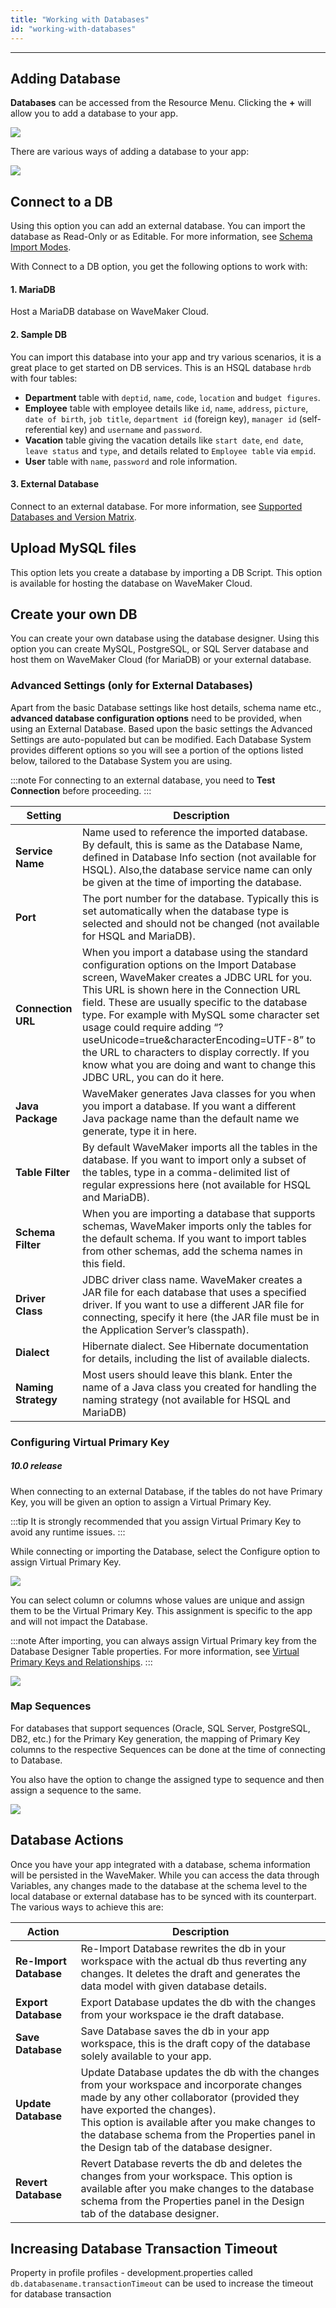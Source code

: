 ```yaml
---
title: "Working with Databases"
id: "working-with-databases"
---
```

---

## Adding Database

**Databases** can be accessed from the Resource Menu. Clicking the **+** will allow you to add a database to your app.

[![](/learn/assets/db_new.png)](/learn/assets/db_new.png)

There are various ways of adding a database to your app:

[![](/learn/assets/add_db.png)](/learn/assets/add_db.png)

## Connect to a DB

Using this option you can add an external database. You can import the database as Read-Only or as Editable. For more information, see [Schema Import Modes](/learn/app-development/services/database-services/database-schema-import-modes/).   

With Connect to a DB option, you get the following options to work with: 

#### 1. MariaDB
Host a MariaDB database on WaveMaker Cloud. 

#### 2. Sample DB
You can import this database into your app and try various scenarios, it is a great place to get started on DB services. 
This is an HSQL database `hrdb` with four tables:
- **Department** table with `deptid`, `name`, `code`, `location` and `budget figures`.
- **Employee** table with employee details like `id`, `name`, `address`, `picture`, `date of birth`, `job title`, `department id` (foreign key), `manager id` (self-referential key) and `username` and `password`.
- **Vacation** table giving the vacation details like `start date`, `end date`, `leave status` and `type`, and details related to `Employee table` via `empid`.
- **User** table with `name`, `password` and role information.

#### 3. External Database
Connect to an external database. For more information, see [Supported Databases and Version Matrix](/learn/app-development/services/database-services/database-services#supported-databases-and-versions).  

## Upload MySQL files
This option lets you create a database by importing a DB Script. This option is available for hosting the database on WaveMaker Cloud.

## Create your own DB
You can create your own database using the database designer. Using this option you can create MySQL, PostgreSQL, or SQL Server database and host them on WaveMaker Cloud (for MariaDB) or your external database.


### Advanced Settings (only for External Databases)

Apart from the basic Database settings like host details, schema name etc., **advanced database configuration options** need to be provided, when using an External Database. Based upon the basic settings the Advanced Settings are auto-populated but can be modified. Each Database System provides different options so you will see a portion of the options listed below, tailored to the Database System you are using.

:::note 
For connecting to an external database, you need to **Test Connection** before proceeding.
:::

| Setting | Description |
| --- | --- |
| **Service Name** | Name used to reference the imported database. By default, this is same as the Database Name, defined in Database Info section (not available for HSQL). Also,the database service name can only be given at the time of importing the database.|
| **Port** | The port number for the database. Typically this is set automatically when the database type is selected and should not be changed (not available for HSQL and MariaDB). |
| **Connection URL** | When you import a database using the standard configuration options on the Import Database screen, WaveMaker creates a JDBC URL for you. This URL is shown here in the Connection URL field. These are usually specific to the database type. For example with MySQL some character set usage could require adding “?useUnicode=true&characterEncoding=UTF-8” to the URL to characters to display correctly. If you know what you are doing and want to change this JDBC URL, you can do it here. |
| **Java Package** | WaveMaker generates Java classes for you when you import a database. If you want a different Java package name than the default name we generate, type it in here. |
| **Table Filter** | By default WaveMaker imports all the tables in the database. If you want to import only a subset of the tables, type in a comma-delimited list of regular expressions here (not available for HSQL and MariaDB). |
| **Schema Filter** | When you are importing a database that supports schemas, WaveMaker imports only the tables for the default schema. If you want to import tables from other schemas, add the schema names in this field. |
| **Driver Class** | JDBC driver class name. WaveMaker creates a JAR file for each database that uses a specified driver. If you want to use a different JAR file for connecting, specify it here (the JAR file must be in the Application Server’s classpath). |
| **Dialect** | Hibernate dialect. See Hibernate documentation for details, including the list of available dialects. |
| **Naming Strategy** | Most users should leave this blank. Enter the name of a Java class you created for handling the naming strategy (not available for HSQL and MariaDB) |

### Configuring Virtual Primary Key

##### 10.0 release

When connecting to an external Database, if the tables do not have Primary Key, you will be given an option to assign a Virtual Primary Key. 

:::tip
It is strongly recommended that you assign Virtual Primary Key to avoid any runtime issues.
:::

While connecting or importing the Database, select the Configure option to assign Virtual Primary Key.  

[![](/learn/assets/DB_import2.png)](/learn/assets/DB_import2.png) 

You can select column or columns whose values are unique and assign them to be the Virtual Primary Key. This assignment is specific to the app and will not impact the Database. 

:::note
After importing, you can always assign Virtual Primary key from the Database Designer Table properties. For more information, see [Virtual Primary Keys and Relationships](/learn/app-development/services/database-services/working-database-schema#virtual-primary-keys).
:::
  

[![](/learn/assets/DB_import3.png)](/learn/assets/DB_import3.png)

### Map Sequences

For databases that support sequences (Oracle, SQL Server, PostgreSQL, DB2, etc.) for the Primary Key generation, the mapping of Primary Key columns to the respective Sequences can be done at the time of connecting to Database.

You also have the option to change the assigned type to sequence and then assign a sequence to the same.

[![](/learn/assets/map_sequences.png)](/learn/assets/map_sequences.png)

## Database Actions

Once you have your app integrated with a database, schema information will be persisted in the WaveMaker. While you can access the data through Variables, any changes made to the database at the schema level to the local database or external database has to be synced with its counterpart. The various ways to achieve this are:

| Action | Description |
| ---- | --- |
| **Re-Import Database** |Re-Import Database rewrites the db in your workspace with the actual db thus reverting any changes. It deletes the draft and generates the data model with given database details. |
|**Export Database**  |Export Database updates the db with the changes from your workspace ie the draft database. |
|**Save Database**  |Save Database saves the db in your app workspace, this is the draft copy of the database solely available to your app. |
|**Update Database**  | Update Database updates the db with the changes from your workspace and incorporate changes made by any other collaborator (provided they have exported the changes). <br/> This option is available after you make changes to the database schema from the Properties panel in the Design tab of the database designer. |
|**Revert Database**  | Revert Database reverts the db and deletes the changes from your workspace. This option is available after you make changes to the database schema from the Properties panel in the Design tab of the database designer. |

## Increasing Database Transaction Timeout

Property in profile profiles - development.properties called ``db.databasename.transactionTimeout`` can be used to increase the timeout for database transaction
